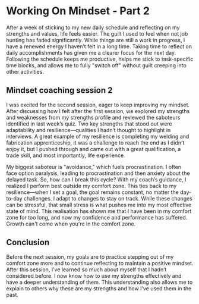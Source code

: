 # Working On Mindset - Part 2

After a week of sticking to my new daily schedule and reflecting on my strengths and values, life feels easier. The guilt I used to feel when not job hunting has faded significantly. While things are still a work in progress, I have a renewed energy I haven’t felt in a long time. Taking time to reflect on daily accomplishments has given me a clearer focus for the next day. Following the schedule keeps me productive, helps me stick to task-specific time blocks, and allows me to fully "switch off" without guilt creeping into other activities.

## Mindset coaching session 2
I was excited for the second session, eager to keep improving my mindset. After discussing how I felt after the first session, we explored my strengths and weaknesses from my strengths profile and reviewed the saboteurs identified in last week’s quiz. Two key strengths that stood out were adaptability and resilience—qualities I hadn’t thought to highlight in interviews. A great example of my resilience is completing my welding and fabrication apprenticeship, it was a challenge to reach the end as I didn't enjoy it, but I pushed through and came out with a great qualification, a trade skill, and most importantly, life experience.

My biggest saboteur is "avoidance," which fuels procrastination. I often face option paralysis, leading to procrastination and then anxiety about the delayed task. So, how can I break this cycle? With my coach’s guidance, I realized I perform best outside my comfort zone. This ties back to my resilience—when I set a goal, the goal remains constant, no matter the day-to-day challenges. I adapt to changes to stay on track. While these changes can be stressful, that small stress is what pushes me into my most effective state of mind. This realisation has shown me that I have been in my comfort zone for too long, and now my confidence and performance has suffered. Growth can't come when you're in the comfort zone.

## Conclusion
Before the next session, my goals are to practice stepping out of my comfort zone more and to continue reflecting to maintain a positive mindset. After this session, I’ve learned so much about myself that I hadn’t considered before. I now know how to use my strengths effectively and have a deeper understanding of them. This understanding also allows me to explain to others why these are my strengths and how I’ve used them in the past.